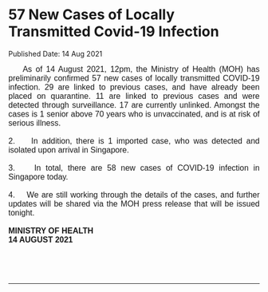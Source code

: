 <html>
    <meta http-equiv="Content-Type" content="text/html; charset=utf-8"/>
    <meta charset="utf-8"/>
    <title>57 New Cases of Locally Transmitted Covid-19 Infection </title>
    <body><h1>57 New Cases of Locally Transmitted Covid-19 Infection </h1>
    <p>Published Date: 14 Aug 2021</p> <p style="text-align: justify;"><span style="font-size: 16px;"><span style="font-family: Arial;">&nbsp; &nbsp; As of 14 August 2021, 12pm, the Ministry of Health (MOH) has preliminarily confirmed 57 new&nbsp;cases of locally transmitted COVID-19 infection. 29 are&nbsp;<span class="bumpedfont15">linked to previous cases, and have already been placed on quarantine. 11 are linked to previous cases and were detected through surveillance. 17 are currently unlinked. Amongst the cases is 1 senior above 70 years who is unvaccinated, and is at risk of serious illness.<br><br>2. &nbsp; &nbsp;</span></span></span><span style="font-size: 16px; font-family: Arial;">In addition, there is 1 imported case, who&nbsp;</span><span style="font-size: 16px; font-family: Arial;">was detected and isolated upon arrival in Singapore</span><span style="font-size: 16px; font-family: Arial;">.<br><br>3. &nbsp; &nbsp;</span><span style="font-family: Arial; font-size: 16px;">In total, there are 58 new cases of COVID-19 infection in Singapore today.<br><br>4. &nbsp; &nbsp;</span><span style="font-family: Arial; font-size: 16px;">We are still working through the details of the cases, and further updates will be shared via the MOH press release that will be issued tonight.&nbsp;<br><br></span><strong style="font-family: Arial; font-size: 16px;">MINISTRY OF HEALTH<br></strong><strong style="font-size: 16px;"><span style="font-family: Arial;">14 AUGUST 2021</span></strong></p><p style="margin-left: 0cm; text-align: justify;"><span style="font-size: 12pt; font-family: Arial, sans-serif;">&nbsp;</span></p><div style="padding: 0cm 0cm 1pt; border-bottom-width: 1pt; border-style: none none solid;"><p style="padding: 0cm; border: none;">&nbsp;</p></div></body>
</html>
